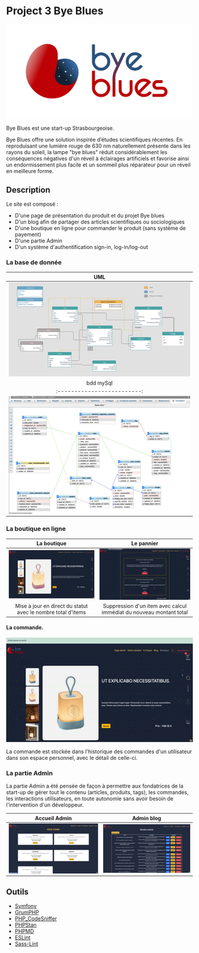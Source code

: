 # Project 3 Bye Blues

![Cover](https://github.com/Klipfel-Nicolas/ByBlues/blob/master/assets/imageReadme/byeblues-clair_1.png)

Bye Blues est une start-up Strasbourgeoise.

Bye Blues  offre une solution inspirée d’études scientifiques récentes. En reproduisant une lumière rouge de 630 nm naturellement présente dans les rayons du soleil, la lampe "bye blues" réduit considérablement les conséquences négatives d'un réveil à éclairages artificiels et favorise ainsi un endormissement plus facile et un sommeil plus réparateur pour un réveil en meilleure forme.

## Description

Le site est composé : 
- D'une page de présentation du produit et du projet Bye blues
- D'un blog afin de partager des articles scientifiques ou sociologiques
- D'une boutique en ligne pour commander le produit (sans système de payement)
- D'une partie Admin
- D'un système d'authentification sign-in, log-in/log-out

### La base de donnée

UML         |  
:-------------------------:|
![](https://github.com/Klipfel-Nicolas/ByBlues/blob/master/assets/imageReadme/BDD-byBlues.png) | 
bdd mySql |
:-------------------------:|
![](https://github.com/Klipfel-Nicolas/ByBlues/blob/master/assets/imageReadme/bdd.png) |

### La boutique en ligne

La boutique      |  Le pannier
:-------------------------:|:-------------------------:
![](https://github.com/Klipfel-Nicolas/ByBlues/blob/master/assets/imageReadme/boutique.gif) | ![](https://github.com/Klipfel-Nicolas/ByBlues/blob/master/assets/imageReadme/pannier.gif)
Mise à jour en direct du statut avec le nombre total d'items | Suppression d'un item avec calcul immédiat du nouveau montant total

#### La commande.

![Alt](https://github.com/Klipfel-Nicolas/ByBlues/blob/master/assets/imageReadme/commande.gif)

La commande est stockée dans l'historique des commandes d'un utilisateur dans son espace personnel, avec le détail de celle-ci.


### La partie Admin

La partie Admin a été pensée de façon à permettre aux fondatrices de la start-up de gérer tout le contenu (articles, produits, tags), les commandes, les interactions utilisateurs, en toute autonomie sans avoir besoin de l'intervention d'un développeur.

Accueil Admin     |  Admin blog
:-------------------------:|:-------------------------:
![](https://github.com/Klipfel-Nicolas/ByBlues/blob/master/assets/imageReadme/admin.png) | ![](https://github.com/Klipfel-Nicolas/ByBlues/blob/master/assets/imageReadme/adminBlog.png)

## Outils

* [Symfony](https://github.com/symfony/symfony)
* [GrumPHP](https://github.com/phpro/grumphp)
* [PHP_CodeSniffer](https://github.com/squizlabs/PHP_CodeSniffer)
* [PHPStan](https://github.com/phpstan/phpstan)
* [PHPMD](http://phpmd.org)
* [ESLint](https://eslint.org/)
* [Sass-Lint](https://github.com/sasstools/sass-lint)

